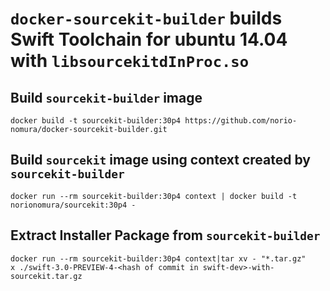 # `docker-sourcekit-builder` builds Swift Toolchain for ubuntu 14.04 with `libsourcekitdInProc.so`

## Build `sourcekit-builder` image
```console
docker build -t sourcekit-builder:30p4 https://github.com/norio-nomura/docker-sourcekit-builder.git
```

## Build `sourcekit` image using context created by `sourcekit-builder`
```console
docker run --rm sourcekit-builder:30p4 context | docker build -t norionomura/sourcekit:30p4 -
```

## Extract Installer Package from `sourcekit-builder`
```console
docker run --rm sourcekit-builder:30p4 context|tar xv - "*.tar.gz"
x ./swift-3.0-PREVIEW-4-<hash of commit in swift-dev>-with-sourcekit.tar.gz
```
